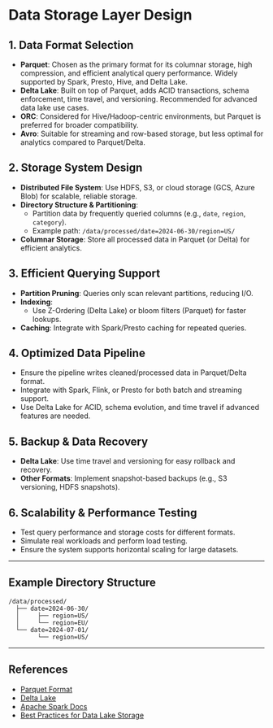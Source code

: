 # Data Storage Layer Design

## 1. Data Format Selection

- **Parquet**: Chosen as the primary format for its columnar storage, high compression, and efficient analytical query performance. Widely supported by Spark, Presto, Hive, and Delta Lake.
- **Delta Lake**: Built on top of Parquet, adds ACID transactions, schema enforcement, time travel, and versioning. Recommended for advanced data lake use cases.
- **ORC**: Considered for Hive/Hadoop-centric environments, but Parquet is preferred for broader compatibility.
- **Avro**: Suitable for streaming and row-based storage, but less optimal for analytics compared to Parquet/Delta.

## 2. Storage System Design

- **Distributed File System**: Use HDFS, S3, or cloud storage (GCS, Azure Blob) for scalable, reliable storage.
- **Directory Structure & Partitioning**:
  - Partition data by frequently queried columns (e.g., `date`, `region`, `category`).
  - Example path: `/data/processed/date=2024-06-30/region=US/`
- **Columnar Storage**: Store all processed data in Parquet (or Delta) for efficient analytics.

## 3. Efficient Querying Support

- **Partition Pruning**: Queries only scan relevant partitions, reducing I/O.
- **Indexing**:
  - Use Z-Ordering (Delta Lake) or bloom filters (Parquet) for faster lookups.
- **Caching**: Integrate with Spark/Presto caching for repeated queries.

## 4. Optimized Data Pipeline

- Ensure the pipeline writes cleaned/processed data in Parquet/Delta format.
- Integrate with Spark, Flink, or Presto for both batch and streaming support.
- Use Delta Lake for ACID, schema evolution, and time travel if advanced features are needed.

## 5. Backup & Data Recovery

- **Delta Lake**: Use time travel and versioning for easy rollback and recovery.
- **Other Formats**: Implement snapshot-based backups (e.g., S3 versioning, HDFS snapshots).

## 6. Scalability & Performance Testing

- Test query performance and storage costs for different formats.
- Simulate real workloads and perform load testing.
- Ensure the system supports horizontal scaling for large datasets.

---

## Example Directory Structure

```
/data/processed/
  ├── date=2024-06-30/
  │     ├── region=US/
  │     └── region=EU/
  └── date=2024-07-01/
        └── region=US/
```

---

## References

- [Parquet Format](https://parquet.apache.org/)
- [Delta Lake](https://delta.io/)
- [Apache Spark Docs](https://spark.apache.org/docs/latest/)
- [Best Practices for Data Lake Storage](https://databricks.com/solutions/data-lake)
